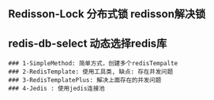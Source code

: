 ## Redisson-Lock 分布式锁 redisson解决锁
## redis-db-select 动态选择redis库
    ### 1-SimpleMethod: 简单方式，创建多个redisTempalte
    ### 2-RedisTemplate: 使用工具类, 缺点: 存在并发问题
    ### 3-RedisTemplatePlus: 解决上面存在的并发问题
    ### 4-Jedis : 使用jedis连接池